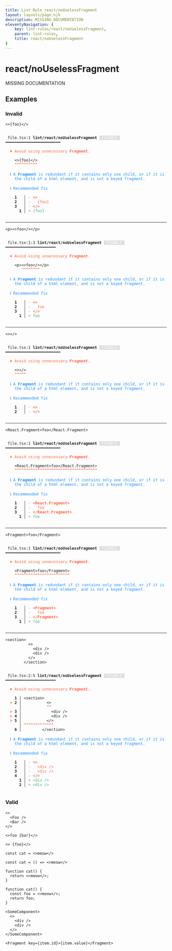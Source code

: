 ```yaml
---
title: Lint Rule react/noUselessFragment
layout: layouts/page.njk
description: MISSING DOCUMENTATION
eleventyNavigation: {
	key: lint-rules/react/noUselessFragment,
	parent: lint-rules,
	title: react/noUselessFragment
}
---
```


# react/noUselessFragment

MISSING DOCUMENTATION

<!-- EVERYTHING BELOW IS AUTOGENERATED. SEE SCRIPTS FOLDER FOR UPDATE SCRIPTS hash(b5fb689316d8b090d0fcb7ea5026905f8dc8cb39) -->

## Examples
### Invalid
<pre class="language-text"><code class="language-text"><><span class="token punctuation">{</span><span class="token variable">foo</span><span class="token punctuation">}</span><<span class="token operator">/</span>></code></pre>
<pre class="language-text"><code class="language-text">
 <span style="text-decoration-style: dotted;">file.tsx:1</span> <strong>lint/react/noUselessFragment</strong> <span style="color: white; background-color: #ddd;"> FIXABLE </span> ━━━━━━━━━━━━━━━━━━━━━━━━

  <strong><span style="color: Tomato;">✖ </span></strong><span style="color: Tomato;">Avoid using unnecessary </span><span style="color: Tomato;"><strong>Fragment</strong></span><span style="color: Tomato;">.</span>

    &lt;&gt;<span class="token punctuation">{</span><span class="token variable">foo</span><span class="token punctuation">}</span>&lt;<span class="token operator">/</span>&gt;
    <span style="color: Tomato;"><strong>^</strong></span><span style="color: Tomato;"><strong>^</strong></span><span style="color: Tomato;"><strong>^</strong></span><span style="color: Tomato;"><strong>^</strong></span><span style="color: Tomato;"><strong>^</strong></span><span style="color: Tomato;"><strong>^</strong></span><span style="color: Tomato;"><strong>^</strong></span><span style="color: Tomato;"><strong>^</strong></span><span style="color: Tomato;"><strong>^</strong></span><span style="color: Tomato;"><strong>^</strong></span>

  <strong><span style="color: DodgerBlue;">ℹ </span></strong><span style="color: DodgerBlue;">A </span><span style="color: DodgerBlue;"><strong>Fragment</strong></span><span style="color: DodgerBlue;"> is redundant if it contains only one child, or if it is</span>
    <span style="color: DodgerBlue;">the child of a html element, and is not a keyed fragment.</span>

  <strong><span style="color: DodgerBlue;">ℹ </span></strong><span style="color: DodgerBlue;">Recommended fix</span>

  <strong>  </strong><strong>1</strong><strong> </strong><strong> </strong><strong> │ </strong><span style="color: Tomato;">-</span> <span style="color: Tomato;"><strong>&lt;&gt;</strong></span>
  <strong>  </strong><strong>2</strong><strong> </strong><strong> </strong><strong> │ </strong><span style="color: Tomato;">-</span> <span style="color: Tomato;"><strong>  </strong></span><span style="color: Tomato;">{foo}</span>
  <strong>  </strong><strong>3</strong><strong> </strong><strong> </strong><strong> │ </strong><span style="color: Tomato;">-</span> <span style="color: Tomato;"><strong>&lt;/&gt;</strong></span>
  <strong>  </strong><strong> </strong><strong> </strong><strong>1</strong><strong> │ </strong><span style="color: MediumSeaGreen;">+</span> <span style="color: MediumSeaGreen;">{foo}</span>

</code></pre>

---------------

<pre class="language-text"><code class="language-text"><<span class="token variable">p</span>><>foo<<span class="token operator">/</span>><<span class="token operator">/</span><span class="token variable">p</span>></code></pre>
<pre class="language-text"><code class="language-text">
 <span style="text-decoration-style: dotted;">file.tsx:1:3</span> <strong>lint/react/noUselessFragment</strong> <span style="color: white; background-color: #ddd;"> FIXABLE </span> ━━━━━━━━━━━━━━━━━━━━━━

  <strong><span style="color: Tomato;">✖ </span></strong><span style="color: Tomato;">Avoid using unnecessary </span><span style="color: Tomato;"><strong>Fragment</strong></span><span style="color: Tomato;">.</span>

    &lt;<span class="token variable">p</span>&gt;&lt;&gt;foo&lt;<span class="token operator">/</span>&gt;&lt;<span class="token operator">/</span><span class="token variable">p</span>&gt;
       <span style="color: Tomato;"><strong>^</strong></span><span style="color: Tomato;"><strong>^</strong></span><span style="color: Tomato;"><strong>^</strong></span><span style="color: Tomato;"><strong>^</strong></span><span style="color: Tomato;"><strong>^</strong></span><span style="color: Tomato;"><strong>^</strong></span><span style="color: Tomato;"><strong>^</strong></span><span style="color: Tomato;"><strong>^</strong></span>

  <strong><span style="color: DodgerBlue;">ℹ </span></strong><span style="color: DodgerBlue;">A </span><span style="color: DodgerBlue;"><strong>Fragment</strong></span><span style="color: DodgerBlue;"> is redundant if it contains only one child, or if it is</span>
    <span style="color: DodgerBlue;">the child of a html element, and is not a keyed fragment.</span>

  <strong><span style="color: DodgerBlue;">ℹ </span></strong><span style="color: DodgerBlue;">Recommended fix</span>

  <strong>  </strong><strong>1</strong><strong> </strong><strong> </strong><strong> │ </strong><span style="color: Tomato;">-</span> <span style="color: Tomato;"><strong>&lt;&gt;</strong></span>
  <strong>  </strong><strong>2</strong><strong> </strong><strong> </strong><strong> │ </strong><span style="color: Tomato;">-</span> <span style="color: Tomato;"><strong>  </strong></span><span style="color: Tomato;">foo</span>
  <strong>  </strong><strong>3</strong><strong> </strong><strong> </strong><strong> │ </strong><span style="color: Tomato;">-</span> <span style="color: Tomato;"><strong>&lt;/&gt;</strong></span>
  <strong>  </strong><strong> </strong><strong> </strong><strong>1</strong><strong> │ </strong><span style="color: MediumSeaGreen;">+</span> <span style="color: MediumSeaGreen;">foo</span>

</code></pre>

---------------

<pre class="language-text"><code class="language-text"><><<span class="token operator">/</span>></code></pre>
<pre class="language-text"><code class="language-text">
 <span style="text-decoration-style: dotted;">file.tsx:1</span> <strong>lint/react/noUselessFragment</strong> <span style="color: white; background-color: #ddd;"> FIXABLE </span> ━━━━━━━━━━━━━━━━━━━━━━━━

  <strong><span style="color: Tomato;">✖ </span></strong><span style="color: Tomato;">Avoid using unnecessary </span><span style="color: Tomato;"><strong>Fragment</strong></span><span style="color: Tomato;">.</span>

    &lt;&gt;&lt;<span class="token operator">/</span>&gt;
    <span style="color: Tomato;"><strong>^</strong></span><span style="color: Tomato;"><strong>^</strong></span><span style="color: Tomato;"><strong>^</strong></span><span style="color: Tomato;"><strong>^</strong></span><span style="color: Tomato;"><strong>^</strong></span>

  <strong><span style="color: DodgerBlue;">ℹ </span></strong><span style="color: DodgerBlue;">A </span><span style="color: DodgerBlue;"><strong>Fragment</strong></span><span style="color: DodgerBlue;"> is redundant if it contains only one child, or if it is</span>
    <span style="color: DodgerBlue;">the child of a html element, and is not a keyed fragment.</span>

  <strong><span style="color: DodgerBlue;">ℹ </span></strong><span style="color: DodgerBlue;">Recommended fix</span>

  <strong>  </strong><strong>1</strong><strong> </strong><strong> </strong><strong> │ </strong><span style="color: Tomato;">-</span> <span style="color: Tomato;"><strong>&lt;&gt;</strong></span>
  <strong>  </strong><strong>2</strong><strong> </strong><strong> </strong><strong> │ </strong><span style="color: Tomato;">-</span> <span style="color: Tomato;"><strong>&lt;/&gt;</strong></span>

</code></pre>

---------------

<pre class="language-text"><code class="language-text"><<span class="token variable">React</span><span class="token punctuation">.</span><span class="token attr-name">Fragment</span>>foo<<span class="token operator">/</span><span class="token variable">React</span><span class="token punctuation">.</span><span class="token attr-name">Fragment</span>></code></pre>
<pre class="language-text"><code class="language-text">
 <span style="text-decoration-style: dotted;">file.tsx:1</span> <strong>lint/react/noUselessFragment</strong> <span style="color: white; background-color: #ddd;"> FIXABLE </span> ━━━━━━━━━━━━━━━━━━━━━━━━

  <strong><span style="color: Tomato;">✖ </span></strong><span style="color: Tomato;">Avoid using unnecessary </span><span style="color: Tomato;"><strong>Fragment</strong></span><span style="color: Tomato;">.</span>

    &lt;<span class="token variable">React</span><span class="token punctuation">.</span><span class="token attr-name">Fragment</span>&gt;foo&lt;<span class="token operator">/</span><span class="token variable">React</span><span class="token punctuation">.</span><span class="token attr-name">Fragment</span>&gt;
    <span style="color: Tomato;"><strong>^</strong></span><span style="color: Tomato;"><strong>^</strong></span><span style="color: Tomato;"><strong>^</strong></span><span style="color: Tomato;"><strong>^</strong></span><span style="color: Tomato;"><strong>^</strong></span><span style="color: Tomato;"><strong>^</strong></span><span style="color: Tomato;"><strong>^</strong></span><span style="color: Tomato;"><strong>^</strong></span><span style="color: Tomato;"><strong>^</strong></span><span style="color: Tomato;"><strong>^</strong></span><span style="color: Tomato;"><strong>^</strong></span><span style="color: Tomato;"><strong>^</strong></span><span style="color: Tomato;"><strong>^</strong></span><span style="color: Tomato;"><strong>^</strong></span><span style="color: Tomato;"><strong>^</strong></span><span style="color: Tomato;"><strong>^</strong></span><span style="color: Tomato;"><strong>^</strong></span><span style="color: Tomato;"><strong>^</strong></span><span style="color: Tomato;"><strong>^</strong></span><span style="color: Tomato;"><strong>^</strong></span><span style="color: Tomato;"><strong>^</strong></span><span style="color: Tomato;"><strong>^</strong></span><span style="color: Tomato;"><strong>^</strong></span><span style="color: Tomato;"><strong>^</strong></span><span style="color: Tomato;"><strong>^</strong></span><span style="color: Tomato;"><strong>^</strong></span><span style="color: Tomato;"><strong>^</strong></span><span style="color: Tomato;"><strong>^</strong></span><span style="color: Tomato;"><strong>^</strong></span><span style="color: Tomato;"><strong>^</strong></span><span style="color: Tomato;"><strong>^</strong></span><span style="color: Tomato;"><strong>^</strong></span><span style="color: Tomato;"><strong>^</strong></span><span style="color: Tomato;"><strong>^</strong></span><span style="color: Tomato;"><strong>^</strong></span><span style="color: Tomato;"><strong>^</strong></span>

  <strong><span style="color: DodgerBlue;">ℹ </span></strong><span style="color: DodgerBlue;">A </span><span style="color: DodgerBlue;"><strong>Fragment</strong></span><span style="color: DodgerBlue;"> is redundant if it contains only one child, or if it is</span>
    <span style="color: DodgerBlue;">the child of a html element, and is not a keyed fragment.</span>

  <strong><span style="color: DodgerBlue;">ℹ </span></strong><span style="color: DodgerBlue;">Recommended fix</span>

  <strong>  </strong><strong>1</strong><strong> </strong><strong> </strong><strong> │ </strong><span style="color: Tomato;">-</span> <span style="color: Tomato;"><strong>&lt;React.Fragment&gt;</strong></span>
  <strong>  </strong><strong>2</strong><strong> </strong><strong> </strong><strong> │ </strong><span style="color: Tomato;">-</span> <span style="color: Tomato;"><strong>  </strong></span><span style="color: Tomato;">foo</span>
  <strong>  </strong><strong>3</strong><strong> </strong><strong> </strong><strong> │ </strong><span style="color: Tomato;">-</span> <span style="color: Tomato;"><strong>&lt;/React.Fragment&gt;</strong></span>
  <strong>  </strong><strong> </strong><strong> </strong><strong>1</strong><strong> │ </strong><span style="color: MediumSeaGreen;">+</span> <span style="color: MediumSeaGreen;">foo</span>

</code></pre>

---------------

<pre class="language-text"><code class="language-text"><<span class="token variable">Fragment</span>>foo<<span class="token operator">/</span><span class="token variable">Fragment</span>></code></pre>
<pre class="language-text"><code class="language-text">
 <span style="text-decoration-style: dotted;">file.tsx:1</span> <strong>lint/react/noUselessFragment</strong> <span style="color: white; background-color: #ddd;"> FIXABLE </span> ━━━━━━━━━━━━━━━━━━━━━━━━

  <strong><span style="color: Tomato;">✖ </span></strong><span style="color: Tomato;">Avoid using unnecessary </span><span style="color: Tomato;"><strong>Fragment</strong></span><span style="color: Tomato;">.</span>

    &lt;<span class="token variable">Fragment</span>&gt;foo&lt;<span class="token operator">/</span><span class="token variable">Fragment</span>&gt;
    <span style="color: Tomato;"><strong>^</strong></span><span style="color: Tomato;"><strong>^</strong></span><span style="color: Tomato;"><strong>^</strong></span><span style="color: Tomato;"><strong>^</strong></span><span style="color: Tomato;"><strong>^</strong></span><span style="color: Tomato;"><strong>^</strong></span><span style="color: Tomato;"><strong>^</strong></span><span style="color: Tomato;"><strong>^</strong></span><span style="color: Tomato;"><strong>^</strong></span><span style="color: Tomato;"><strong>^</strong></span><span style="color: Tomato;"><strong>^</strong></span><span style="color: Tomato;"><strong>^</strong></span><span style="color: Tomato;"><strong>^</strong></span><span style="color: Tomato;"><strong>^</strong></span><span style="color: Tomato;"><strong>^</strong></span><span style="color: Tomato;"><strong>^</strong></span><span style="color: Tomato;"><strong>^</strong></span><span style="color: Tomato;"><strong>^</strong></span><span style="color: Tomato;"><strong>^</strong></span><span style="color: Tomato;"><strong>^</strong></span><span style="color: Tomato;"><strong>^</strong></span><span style="color: Tomato;"><strong>^</strong></span><span style="color: Tomato;"><strong>^</strong></span><span style="color: Tomato;"><strong>^</strong></span>

  <strong><span style="color: DodgerBlue;">ℹ </span></strong><span style="color: DodgerBlue;">A </span><span style="color: DodgerBlue;"><strong>Fragment</strong></span><span style="color: DodgerBlue;"> is redundant if it contains only one child, or if it is</span>
    <span style="color: DodgerBlue;">the child of a html element, and is not a keyed fragment.</span>

  <strong><span style="color: DodgerBlue;">ℹ </span></strong><span style="color: DodgerBlue;">Recommended fix</span>

  <strong>  </strong><strong>1</strong><strong> </strong><strong> </strong><strong> │ </strong><span style="color: Tomato;">-</span> <span style="color: Tomato;"><strong>&lt;Fragment&gt;</strong></span>
  <strong>  </strong><strong>2</strong><strong> </strong><strong> </strong><strong> │ </strong><span style="color: Tomato;">-</span> <span style="color: Tomato;"><strong>  </strong></span><span style="color: Tomato;">foo</span>
  <strong>  </strong><strong>3</strong><strong> </strong><strong> </strong><strong> │ </strong><span style="color: Tomato;">-</span> <span style="color: Tomato;"><strong>&lt;/Fragment&gt;</strong></span>
  <strong>  </strong><strong> </strong><strong> </strong><strong>1</strong><strong> │ </strong><span style="color: MediumSeaGreen;">+</span> <span style="color: MediumSeaGreen;">foo</span>

</code></pre>

---------------

<pre class="language-text"><code class="language-text"><<span class="token variable">section</span>>
          <>
            <<span class="token variable">div</span> <span class="token operator">/</span>>
            <<span class="token variable">div</span> <span class="token operator">/</span>>
          <<span class="token operator">/</span>>
        <<span class="token operator">/</span><span class="token variable">section</span>></code></pre>
<pre class="language-text"><code class="language-text">
 <span style="text-decoration-style: dotted;">file.tsx:2:5</span> <strong>lint/react/noUselessFragment</strong> <span style="color: white; background-color: #ddd;"> FIXABLE </span> ━━━━━━━━━━━━━━━━━━━━━━

  <strong><span style="color: Tomato;">✖ </span></strong><span style="color: Tomato;">Avoid using unnecessary </span><span style="color: Tomato;"><strong>Fragment</strong></span><span style="color: Tomato;">.</span>

  <strong>  1</strong><strong> │ </strong>&lt;<span class="token variable">section</span>&gt;
  <strong><span style="color: Tomato;">&gt;</span></strong><strong> 2</strong><strong> │ </strong>          &lt;&gt;
     <strong> │ </strong>          <span style="color: Tomato;"><strong>^</strong></span><span style="color: Tomato;"><strong>^</strong></span>
  <strong><span style="color: Tomato;">&gt;</span></strong><strong> 3</strong><strong> │ </strong>            &lt;<span class="token variable">div</span> <span class="token operator">/</span>&gt;
  <strong><span style="color: Tomato;">&gt;</span></strong><strong> 4</strong><strong> │ </strong>            &lt;<span class="token variable">div</span> <span class="token operator">/</span>&gt;
  <strong><span style="color: Tomato;">&gt;</span></strong><strong> 5</strong><strong> │ </strong>          &lt;<span class="token operator">/</span>&gt;
     <strong> │ </strong><span style="color: Tomato;"><strong>^</strong></span><span style="color: Tomato;"><strong>^</strong></span><span style="color: Tomato;"><strong>^</strong></span><span style="color: Tomato;"><strong>^</strong></span><span style="color: Tomato;"><strong>^</strong></span><span style="color: Tomato;"><strong>^</strong></span><span style="color: Tomato;"><strong>^</strong></span><span style="color: Tomato;"><strong>^</strong></span><span style="color: Tomato;"><strong>^</strong></span><span style="color: Tomato;"><strong>^</strong></span><span style="color: Tomato;"><strong>^</strong></span><span style="color: Tomato;"><strong>^</strong></span><span style="color: Tomato;"><strong>^</strong></span>
  <strong>  6</strong><strong> │ </strong>        &lt;<span class="token operator">/</span><span class="token variable">section</span>&gt;

  <strong><span style="color: DodgerBlue;">ℹ </span></strong><span style="color: DodgerBlue;">A </span><span style="color: DodgerBlue;"><strong>Fragment</strong></span><span style="color: DodgerBlue;"> is redundant if it contains only one child, or if it is</span>
    <span style="color: DodgerBlue;">the child of a html element, and is not a keyed fragment.</span>

  <strong><span style="color: DodgerBlue;">ℹ </span></strong><span style="color: DodgerBlue;">Recommended fix</span>

  <strong>  </strong><strong>1</strong><strong> </strong><strong> </strong><strong> │ </strong><span style="color: Tomato;">-</span> <span style="color: Tomato;"><strong>&lt;&gt;</strong></span>
  <strong>  </strong><strong>2</strong><strong> </strong><strong> </strong><strong> │ </strong><span style="color: Tomato;">-</span> <span style="color: Tomato;"><strong>  </strong></span><span style="color: Tomato;">&lt;div /&gt;</span>
  <strong>  </strong><strong>3</strong><strong> </strong><strong> </strong><strong> │ </strong><span style="color: Tomato;">-</span> <span style="color: Tomato;"><strong>  </strong></span><span style="color: Tomato;">&lt;div /&gt;</span>
  <strong>  </strong><strong>4</strong><strong> </strong><strong> </strong><strong> │ </strong><span style="color: Tomato;">-</span> <span style="color: Tomato;"><strong>&lt;/&gt;</strong></span>
  <strong>  </strong><strong> </strong><strong> </strong><strong>1</strong><strong> │ </strong><span style="color: MediumSeaGreen;">+</span> <span style="color: MediumSeaGreen;">&lt;div /&gt;</span>
  <strong>  </strong><strong> </strong><strong> </strong><strong>2</strong><strong> │ </strong><span style="color: MediumSeaGreen;">+</span> <span style="color: MediumSeaGreen;">&lt;div /&gt;</span>

</code></pre>
### Valid
<pre class="language-text"><code class="language-text"><>
  <<span class="token variable">Foo</span> <span class="token operator">/</span>>
  <<span class="token variable">Bar</span> <span class="token operator">/</span>>
<<span class="token operator">/</span>></code></pre>
<pre class="language-text"><code class="language-text"><>foo <span class="token punctuation">{</span><span class="token variable">bar</span><span class="token punctuation">}</span><<span class="token operator">/</span>></code></pre>
<pre class="language-text"><code class="language-text"><> <span class="token punctuation">{</span><span class="token variable">foo</span><span class="token punctuation">}</span><<span class="token operator">/</span>></code></pre>
<pre class="language-text"><code class="language-text">const cat = <>meow<<span class="token operator">/</span>></code></pre>
<pre class="language-text"><code class="language-text">const cat = () => <>meow<<span class="token operator">/</span>></code></pre>
<pre class="language-text"><code class="language-text">function cat() {
  return <>meow<<span class="token operator">/</span>><span class="token punctuation">;</span>
<span class="token punctuation">}</span></code></pre>
<pre class="language-text"><code class="language-text">function cat() {
  const foo = <>meow<<span class="token operator">/</span>><span class="token punctuation">;</span>
  <span class="token keyword">return</span> <span class="token variable">foo</span><span class="token punctuation">;</span>
<span class="token punctuation">}</span></code></pre>
<pre class="language-text"><code class="language-text"><<span class="token variable">SomeComponent</span>>
  <>
    <<span class="token variable">div</span> <span class="token operator">/</span>>
    <<span class="token variable">div</span> <span class="token operator">/</span>>
  <<span class="token operator">/</span>>
<<span class="token operator">/</span><span class="token variable">SomeComponent</span>></code></pre>
<pre class="language-text"><code class="language-text"><<span class="token variable">Fragment</span> <span class="token attr-name">key</span><span class="token operator">=</span><span class="token punctuation">{</span><span class="token variable">item</span><span class="token punctuation">.</span><span class="token variable">id</span><span class="token punctuation">}</span>><span class="token punctuation">{</span><span class="token variable">item</span><span class="token punctuation">.</span><span class="token variable">value</span><span class="token punctuation">}</span><<span class="token operator">/</span><span class="token variable">Fragment</span>></code></pre>
